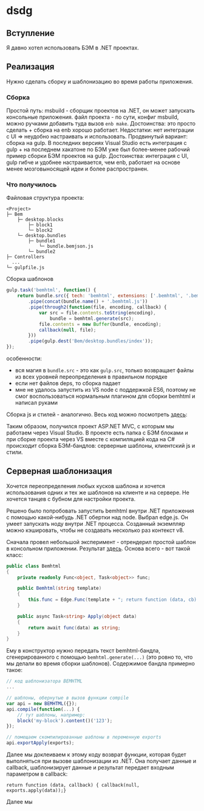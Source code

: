 # dsdg
## Вступление
Я давно хотел использовать БЭМ в  .NET проектах.
## Реализация
Нужно сделать сборку и шаблонизацию во время работы приложения.
### Сборка
Простой путь: msbuild - сборщик проектов на .NET, он может запускать консольные приложения. файл проекта - по сути, конфиг msbuild, можно ручками добавить туда вызов `enb make`. Достоинства: это просто сделать + сборка на enb хорошо работает. Недостатки: нет интеграции с UI => неудобно настраивать и использовать.
Продвинутый вариант: сборка на gulp. В последних версиях Visual Studio есть интеграция с gulp + на последнем хакатоне по БЭМ уже был более-менее рабочий пример сборки БЭМ проектов на gulp. Достоинства: интеграция с UI, gulp гибче и удобнее настраивается, чем enb, работает на основе менее мозговыносящей идеи и более распространен.

### Что получилось
Файловая структура проекта:
```
<Project>
├─ Bem
    ├─ desktop.blocks
        ├─ block1
        └─ block2
    └─ desktop.bundles
        ├─ bundle1
            └─ bundle.bemjson.js
        └─ bundle2
├─ Controllers
  ...
└─ gulpfile.js
```

Сборка шаблонов
```JavaScript
gulp.task('bemhtml', function() {
    return bundle.src({ tech: 'bemhtml', extensions: ['.bemhtml', '.bemhtml.js'] })
        .pipe(concat(bundle.name() + '.bemhtml.js'))
        .pipe(through2(function(file, encoding, callback) {
            var src = file.contents.toString(encoding),
                bundle = bemhtml.generate(src);
            file.contents = new Buffer(bundle, encoding);
            callback(null, file);
        }))
        .pipe(gulp.dest('Bem/desktop.bundles/index'));
});
```

особенности:
- вся магия в `bundle.src` - это как `gulp.src`, только возвращает файлы из всех уровней переопределения в правильном порядке
- если нет файлов deps, то сборка падает
- мне не удалось запустить из VS node с поддержкой ES6, поэтому не смог воспользоваться нормальным плагином для сборки bemhtml и написал руками

Сборка js и стилей - аналогично. Весь код можно посмотреть [здесь](https://github.com/dima117/bemtest-net/blob/master/WebApplication/gulpfile.js): 

Таким образом, получился проект ASP.NET MVC, с которым мы работаем через Visual Studio. В проекте есть папка с БЭМ блоками и при сборке проекта через VS вместе с компиляцией кода на C# происходит сборка БЭМ-бандлов: серверные шаблоны, клиентский js и стили.

## Серверная шаблонизация
Хочется переопределения любых кусков шаблона и хочется использования одних и тех же шаблонов на клиенте и на сервере. Не хочется танцев с бубном для настройки проекта.

Решено было попробовать запустить bemhtml внутри .NET приложения с помощью какой-нибудь .NET обертки над node. Выбрал edge.js. Он умеет запускать ноду внутри .NET процесса. Созданный экземпляр можно кэшировать, чтобы не создавать несколько раз контекст v8.

Сначала провел небольшой эксперимент - отрендерил простой шаблон в консольном приложении. Результат [здесь](https://github.com/dima117/bemtest-net/tree/master/ConsoleApplication). Основа всего - вот такой класс:

```C#
public class Bemhtml
{
	private readonly Func<object, Task<object>> func;

	public Bemhtml(string template)
	{
		this.func = Edge.Func(template + "; return function (data, cb) { cb(null, exports.apply(data));}");
	}

	public async Task<string> Apply(object data) 
	{
		return await func(data) as string;
	}
}
```
Ему в конструктор нужно передать текст bemhtml-бандла, сгенерированного с помощью `bemhtml.generate(...)` (это ровно то, что мы делали во время сборки шаблонов). Содержимое бандла примерно такое:
```JavaScript
// код шаблонизатора BEMHTML
...

// шаблоны, обернутые в вызов функции compile
var api = new BEMHTML({});
api.compile(function(...) {
    // тут шаблоны, например:
    block('my-block').content()('123');
});

// помещаем скомпилированные шаблоны в переменную exports
api.exportApply(exports);
```

Далее мы доклеиваем к этому коду возврат функции, которая будет выполняться при вызове шаблонизации из .NET. Она получает данные и callback, шаблонизирует данные и результат передает входным параметром в callback:
```
return function (data, callback) { callback(null, exports.apply(data));}
```
Далее мы


